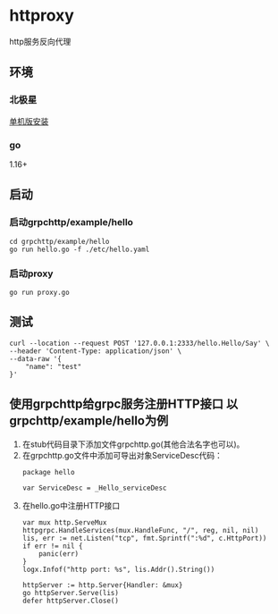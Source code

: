 # httproxy
http服务反向代理

## 环境
### 北极星
[单机版安装](http://polarismesh.cn/zh/doc/%E5%BF%AB%E9%80%9F%E5%85%A5%E9%97%A8/%E5%AE%89%E8%A3%85%E6%9C%8D%E5%8A%A1%E7%AB%AF/%E5%AE%89%E8%A3%85%E5%8D%95%E6%9C%BA%E7%89%88.html#%E5%8D%95%E6%9C%BA%E7%89%88%E5%AE%89%E8%A3%85)

### go
1.16+

## 启动

### 启动grpchttp/example/hello
```shell script
cd grpchttp/example/hello
go run hello.go -f ./etc/hello.yaml
```

### 启动proxy
`go run proxy.go`

## 测试
```shell script
curl --location --request POST '127.0.0.1:2333/hello.Hello/Say' \
--header 'Content-Type: application/json' \
--data-raw '{
    "name": "test"
}'
```

## 使用grpchttp给grpc服务注册HTTP接口 以grpchttp/example/hello为例
1. 在stub代码目录下添加文件grpchttp.go(其他合法名字也可以)。
2. 在grpchttp.go文件中添加可导出对象ServiceDesc代码：
    ```shell script
    package hello
    
    var ServiceDesc = _Hello_serviceDesc
    ```
3. 在hello.go中注册HTTP接口
    ```shell script
    var mux http.ServeMux
    httpgrpc.HandleServices(mux.HandleFunc, "/", reg, nil, nil)
    lis, err := net.Listen("tcp", fmt.Sprintf(":%d", c.HttpPort))
    if err != nil {
        panic(err)
    }
    logx.Infof("http port: %s", lis.Addr().String())

    httpServer := http.Server{Handler: &mux}
    go httpServer.Serve(lis)
    defer httpServer.Close()
    ```
